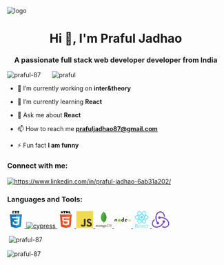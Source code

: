
![logo](https://raw.githubusercontent.com/Praful-87/test/main/my-banner%20(1).gif)
<h1 align="center">Hi 👋, I'm Praful Jadhao</h1>
<h3 align="center">A passionate full stack web developer developer from India</h3>
<img width="400" alt="praful" src="https://media2.giphy.com/media/qgQUggAC3Pfv687qPC/giphy.gif?cid=790b7611e1adcbeafcb08b5218b9f3c6eda3557be4262650&rid=giphy.gif&ct=g" align="right" />
<p align="left"> <img src="https://komarev.com/ghpvc/?username=praful-87&label=Profile%20views&color=0e75b6&style=flat" alt="praful-87" /> </p>

- 🔭 I’m currently working on **inter&theory**

- 🌱 I’m currently learning **React**

- 💬 Ask me about **React**

- 📫 How to reach me **prafuljadhao87@gmail.com**

- ⚡ Fun fact **I am funny**
<h3 align="left">Connect with me:</h3>
<p align="left">
<a href="https://linkedin.com/in/https://www.linkedin.com/in/praful-jadhao-6ab31a202/" target="blank"><img align="center" src="https://raw.githubusercontent.com/rahuldkjain/github-profile-readme-generator/master/src/images/icons/Social/linked-in-alt.svg" alt="https://www.linkedin.com/in/praful-jadhao-6ab31a202/" height="30" width="40" /></a></p>
<h3 align="left">Languages and Tools:</h3>
<p align="left"> <a href="https://www.w3schools.com/css/" target="_blank" rel="noreferrer"> <img src="https://raw.githubusercontent.com/devicons/devicon/master/icons/css3/css3-original-wordmark.svg" alt="css3" width="40" height="40"/> </a> <a href="https://www.cypress.io" target="_blank" rel="noreferrer"> <img src="https://raw.githubusercontent.com/simple-icons/simple-icons/6e46ec1fc23b60c8fd0d2f2ff46db82e16dbd75f/icons/cypress.svg" alt="cypress" width="40" height="40"/> </a> <a href="https://www.w3.org/html/" target="_blank" rel="noreferrer"> <img src="https://raw.githubusercontent.com/devicons/devicon/master/icons/html5/html5-original-wordmark.svg" alt="html5" width="40" height="40"/> </a> <a href="https://developer.mozilla.org/en-US/docs/Web/JavaScript" target="_blank" rel="noreferrer"> <img src="https://raw.githubusercontent.com/devicons/devicon/master/icons/javascript/javascript-original.svg" alt="javascript" width="40" height="40"/> </a> <a href="https://www.mongodb.com/" target="_blank" rel="noreferrer"> <img src="https://raw.githubusercontent.com/devicons/devicon/master/icons/mongodb/mongodb-original-wordmark.svg" alt="mongodb" width="40" height="40"/> </a> <a href="https://nodejs.org" target="_blank" rel="noreferrer"> <img src="https://raw.githubusercontent.com/devicons/devicon/master/icons/nodejs/nodejs-original-wordmark.svg" alt="nodejs" width="40" height="40"/> </a> <a href="https://reactjs.org/" target="_blank" rel="noreferrer"> <img src="https://raw.githubusercontent.com/devicons/devicon/master/icons/react/react-original-wordmark.svg" alt="react" width="40" height="40"/> </a> <a href="https://redux.js.org" target="_blank" rel="noreferrer"> <img src="https://raw.githubusercontent.com/devicons/devicon/master/icons/redux/redux-original.svg" alt="redux" width="40" height="40"/> </a> </p>

<p>&nbsp;<img align="center" src="https://github-readme-stats.vercel.app/api?username=praful-87&show_icons=true&locale=en" alt="praful-87" /></p>
<p><img align="center" src="https://github-readme-streak-stats.herokuapp.com/?user=praful-87&" alt="praful-87"
            />
          </p>
